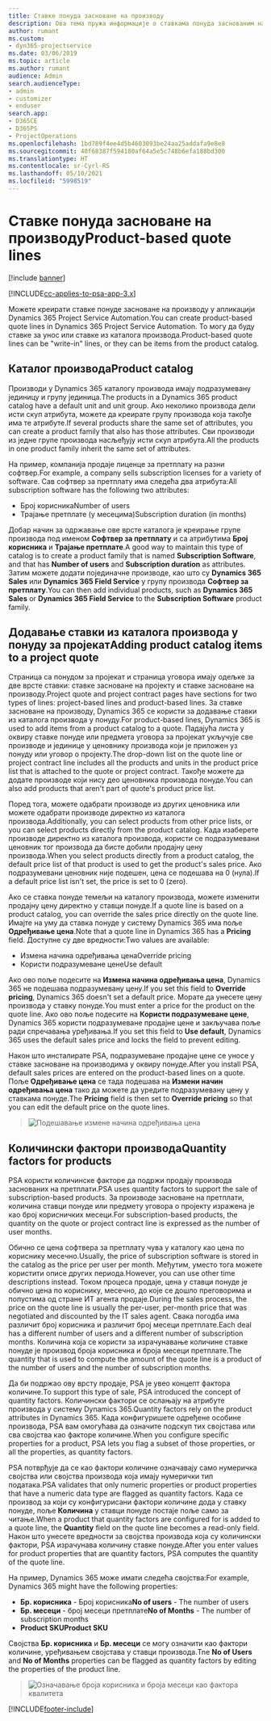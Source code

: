 ```yaml
---
title: Ставке понуда засноване на производу
description: Ова тема пружа информације о ставкама понуда заснованим на производу.
author: rumant
ms.custom:
- dyn365-projectservice
ms.date: 03/06/2019
ms.topic: article
ms.author: rumant
audience: Admin
search.audienceType:
- admin
- customizer
- enduser
search.app:
- D365CE
- D365PS
- ProjectOperations
ms.openlocfilehash: 1bd789f4ee4d5b4603093be24aa25addafa9e8e8
ms.sourcegitcommit: 40f68387f594180af64a5e5c748b6efa188bd300
ms.translationtype: HT
ms.contentlocale: sr-Cyrl-RS
ms.lasthandoff: 05/10/2021
ms.locfileid: "5998519"
---
```

# <a name="product-based-quote-lines"></a><span data-ttu-id="91a20-103">Ставке понуда засноване на производу</span><span class="sxs-lookup"><span data-stu-id="91a20-103">Product-based quote lines</span></span>

[!include [banner](../includes/psa-now-project-operations.md)]

[!INCLUDE[cc-applies-to-psa-app-3.x](../includes/cc-applies-to-psa-app-3x.md)]


<span data-ttu-id="91a20-104">Можете креирати ставке понуде засноване на производу у апликацији Dynamics 365 Project Service Automation.</span><span class="sxs-lookup"><span data-stu-id="91a20-104">You can create product-based quote lines in Dynamics 365 Project Service Automation.</span></span> <span data-ttu-id="91a20-105">То могу да буду ставке за унос или ставке из каталога производа.</span><span class="sxs-lookup"><span data-stu-id="91a20-105">Product-based quote lines can be "write-in" lines, or they can be items from the product catalog.</span></span>

## <a name="product-catalog"></a><span data-ttu-id="91a20-106">Каталог производа</span><span class="sxs-lookup"><span data-stu-id="91a20-106">Product catalog</span></span>

<span data-ttu-id="91a20-107">Производи у Dynamics 365 каталогу производа имају подразумевану јединицу и групу јединица.</span><span class="sxs-lookup"><span data-stu-id="91a20-107">The products in a Dynamics 365 product catalog have a default unit and unit group.</span></span> <span data-ttu-id="91a20-108">Ако неколико производа дели исти скуп атрибута, можете да креирате групу производа која такође има те атрибуте.</span><span class="sxs-lookup"><span data-stu-id="91a20-108">If several products share the same set of attributes, you can create a product family that also has those attributes.</span></span> <span data-ttu-id="91a20-109">Сви производи из једне групе производа насљеђују исти скуп атрибута.</span><span class="sxs-lookup"><span data-stu-id="91a20-109">All the products in one product family inherit the same set of attributes.</span></span>

<span data-ttu-id="91a20-110">На пример, компанија продаје лиценце за претплату на разни софтвер.</span><span class="sxs-lookup"><span data-stu-id="91a20-110">For example, a company sells subscription licenses for a variety of software.</span></span> <span data-ttu-id="91a20-111">Сав софтвер за претплату има следећа два атрибута:</span><span class="sxs-lookup"><span data-stu-id="91a20-111">All subscription software has the following two attributes:</span></span>

- <span data-ttu-id="91a20-112">Број корисника</span><span class="sxs-lookup"><span data-stu-id="91a20-112">Number of users</span></span> 
- <span data-ttu-id="91a20-113">Трајање претплате (у месецима)</span><span class="sxs-lookup"><span data-stu-id="91a20-113">Subscription duration (in months)</span></span>

<span data-ttu-id="91a20-114">Добар начин за одржавање ове врсте каталога је креирање групе производа под именом **Софтвер за претплату** и са атрибутима **Број корисника** и **Трајање претплате**.</span><span class="sxs-lookup"><span data-stu-id="91a20-114">A good way to maintain this type of catalog is to create a product family that is named **Subscription Software**, and that has **Number of users** and **Subscription duration** as attributes.</span></span> <span data-ttu-id="91a20-115">Затим можете додати појединачне производе, као што су **Dynamics 365 Sales** или **Dynamics 365 Field Service** у групу производа **Софтвер за претплату**.</span><span class="sxs-lookup"><span data-stu-id="91a20-115">You can then add individual products, such as **Dynamics 365 Sales** or **Dynamics 365 Field Service** to the **Subscription Software** product family.</span></span>

## <a name="adding-product-catalog-items-to-a-project-quote"></a><span data-ttu-id="91a20-116">Додавање ставки из каталога производа у понуду за пројекат</span><span class="sxs-lookup"><span data-stu-id="91a20-116">Adding product catalog items to a project quote</span></span>

<span data-ttu-id="91a20-117">Страница са понудом за пројекат и страница уговора имају одељке за две врсте ставки: ставке засноване на пројекту и ставке засноване на производу.</span><span class="sxs-lookup"><span data-stu-id="91a20-117">Project quote and project contract pages have sections for two types of lines: project-based lines and product-based lines.</span></span> <span data-ttu-id="91a20-118">За ставке засноване на производу, Dynamics 365 се користи за додавање ставки из каталога производа у понуду.</span><span class="sxs-lookup"><span data-stu-id="91a20-118">For product-based lines, Dynamics 365 is used to add items from a product catalog to a quote.</span></span> <span data-ttu-id="91a20-119">Падајућа листа у оквиру ставке понуде или предмета уговора за пројекат укључује све производе и јединице у ценовнику производа који је приложен уз понуду или уговор о пројекту.</span><span class="sxs-lookup"><span data-stu-id="91a20-119">The drop-down list on the quote line or project contract line includes all the products and units in the product price list that is attached to the quote or project contract.</span></span> <span data-ttu-id="91a20-120">Такође можете да додате производе који нису део ценовника производа понуде.</span><span class="sxs-lookup"><span data-stu-id="91a20-120">You can also add products that aren't part of quote's product price list.</span></span>

<span data-ttu-id="91a20-121">Поред тога, можете одабрати производе из других ценовника или можете одабрати производе директно из каталога производа.</span><span class="sxs-lookup"><span data-stu-id="91a20-121">Additionally, you can select products from other price lists, or you can select products directly from the product catalog.</span></span> <span data-ttu-id="91a20-122">Када изаберете производе директно из каталога производа, користи се подразумевани ценовник тог производа да бисте добили продајну цену производа.</span><span class="sxs-lookup"><span data-stu-id="91a20-122">When you select products directly from a product catalog, the default price list of that product is used to get the product's sales price.</span></span> <span data-ttu-id="91a20-123">Ако подразумевани ценовник није подешен, цена се подешава на 0 (нула).</span><span class="sxs-lookup"><span data-stu-id="91a20-123">If a default price list isn't set, the price is set to 0 (zero).</span></span>

<span data-ttu-id="91a20-124">Ако се ставка понуде темељи на каталогу производа, можете изменити продајну цену директно у ставци понуде.</span><span class="sxs-lookup"><span data-stu-id="91a20-124">If a quote line is based on a product catalog, you can override the sales price directly on the quote line.</span></span> <span data-ttu-id="91a20-125">Имајте на уму да ставка понуде у систему Dynamics 365 има поље **Одређивање цена**.</span><span class="sxs-lookup"><span data-stu-id="91a20-125">Note that a quote line in Dynamics 365 has a **Pricing** field.</span></span> <span data-ttu-id="91a20-126">Доступне су две вредности:</span><span class="sxs-lookup"><span data-stu-id="91a20-126">Two values are available:</span></span>

- <span data-ttu-id="91a20-127">Измена начина одређивања цена</span><span class="sxs-lookup"><span data-stu-id="91a20-127">Override pricing</span></span>  
- <span data-ttu-id="91a20-128">Користи подразумеване цене</span><span class="sxs-lookup"><span data-stu-id="91a20-128">Use default</span></span>

<span data-ttu-id="91a20-129">Ако ово поље подесите на **Измена начина одређивања цена**, Dynamics 365 не подешава подразумевану цену.</span><span class="sxs-lookup"><span data-stu-id="91a20-129">If you set this field to **Override pricing**, Dynamics 365 doesn't set a default price.</span></span> <span data-ttu-id="91a20-130">Морате да унесете цену производа у ставку понуде.</span><span class="sxs-lookup"><span data-stu-id="91a20-130">You must enter a price for the product on the quote line.</span></span> <span data-ttu-id="91a20-131">Ако ово поље подесите на **Користи подразумеване цене**, Dynamics 365 користи подразумеване продајне цене и закључава поље ради спречавања уређивања.</span><span class="sxs-lookup"><span data-stu-id="91a20-131">If you set this field to **Use default**, Dynamics 365 uses the default sales price and locks the field to prevent editing.</span></span>

<span data-ttu-id="91a20-132">Након што инсталирате PSA, подразумеване продајне цене се уносе у ставке засноване на производима у оквиру понуде.</span><span class="sxs-lookup"><span data-stu-id="91a20-132">After you install PSA, default sales prices are entered on the product-based lines on a quote.</span></span> <span data-ttu-id="91a20-133">Поље **Одређивање цена** се тада подешава на **Измени начин одређивања цена** тако да можете да уредите подразумевану цену у ставкама понуде.</span><span class="sxs-lookup"><span data-stu-id="91a20-133">The **Pricing** field is then set to **Override pricing** so that you can edit the default price on the quote lines.</span></span>

> ![Подешавање измене начина одређивања цена](media/basic-guide-10.png)
 
## <a name="quantity-factors-for-products"></a><span data-ttu-id="91a20-135">Количински фактори производа</span><span class="sxs-lookup"><span data-stu-id="91a20-135">Quantity factors for products</span></span>

<span data-ttu-id="91a20-136">PSA користи количинске факторе да подржи продају производа заснованих на претплати.</span><span class="sxs-lookup"><span data-stu-id="91a20-136">PSA uses quantity factors to support the sale of subscription-based products.</span></span> <span data-ttu-id="91a20-137">За производе засноване на претплати, количина ставци понуде или предмету уговора о пројекту изражена је као број корисничких месеци.</span><span class="sxs-lookup"><span data-stu-id="91a20-137">For subscription-based products, the quantity on the quote or project contract line is expressed as the number of user months.</span></span>

<span data-ttu-id="91a20-138">Обично се цена софтвера за претплату чува у каталогу као цена по кориснику месечно.</span><span class="sxs-lookup"><span data-stu-id="91a20-138">Usually, the price of subscription software is stored in the catalog as the price per user per month.</span></span> <span data-ttu-id="91a20-139">Међутим, уместо тога можете користити описе других периода.</span><span class="sxs-lookup"><span data-stu-id="91a20-139">However, you can use other time descriptions instead.</span></span> <span data-ttu-id="91a20-140">Током процеса продаје, цена у ставци понуде је обично цена по кориснику, месечно, до које се дошло преговорима и попустима од стране ИТ агента продаје.</span><span class="sxs-lookup"><span data-stu-id="91a20-140">During the sales process, the price on the quote line is usually the per-user, per-month price that was negotiated and discounted by the IT sales agent.</span></span> <span data-ttu-id="91a20-141">Свака погодба има различит број корисника и различит број месеци претплате.</span><span class="sxs-lookup"><span data-stu-id="91a20-141">Each deal has a different number of users and a different number of subscription months.</span></span> <span data-ttu-id="91a20-142">Количина која се користи за израчунавање количине ставке понуде је производ броја корисника и броја месеци претплате.</span><span class="sxs-lookup"><span data-stu-id="91a20-142">The quantity that is used to compute the amount of the quote line is a product of the number of users and the number of subscription months.</span></span>

<span data-ttu-id="91a20-143">Да би подржао ову врсту продаје, PSA је увео концепт фактора количине.</span><span class="sxs-lookup"><span data-stu-id="91a20-143">To support this type of sale, PSA introduced the concept of quantity factors.</span></span> <span data-ttu-id="91a20-144">Количински фактори се ослањају на атрибуте производа у систему Dynamics 365.</span><span class="sxs-lookup"><span data-stu-id="91a20-144">Quantity factors rely on the product attributes in Dynamics 365.</span></span> <span data-ttu-id="91a20-145">Када конфигуришете одређене особине производа, PSA вам омогућава да означите подскуп тих својстава или сва својства као факторе количине.</span><span class="sxs-lookup"><span data-stu-id="91a20-145">When you configure specific properties for a product, PSA lets you flag a subset of those properties, or all the properties, as quantity factors.</span></span>

<span data-ttu-id="91a20-146">PSA потврђује да се као фактори количине означавају само нумеричка својства или својства производа која имају нумерички тип података.</span><span class="sxs-lookup"><span data-stu-id="91a20-146">PSA validates that only numeric properties or product properties that have a numeric data type are flagged as quantity factors.</span></span> <span data-ttu-id="91a20-147">Када се производ за који су конфигурисани фактори количине дода у ставку понуде, поље **Количина** у ставци понуде постаје поље само за читање.</span><span class="sxs-lookup"><span data-stu-id="91a20-147">When a product that quantity factors are configured for is added to a quote line, the **Quantity** field on the quote line becomes a read-only field.</span></span> <span data-ttu-id="91a20-148">Након што унесете вредности за својства производа која су количински фактори, PSA израчунава количину ставке понуде.</span><span class="sxs-lookup"><span data-stu-id="91a20-148">After you enter values for product properties that are quantity factors, PSA computes the quantity of the quote line.</span></span>

<span data-ttu-id="91a20-149">На пример, Dynamics 365 може имати следећа својства:</span><span class="sxs-lookup"><span data-stu-id="91a20-149">For example, Dynamics 365 might have the following properties:</span></span> 

- <span data-ttu-id="91a20-150">**Бр. корисника** - Број корисника</span><span class="sxs-lookup"><span data-stu-id="91a20-150">**No of users** - The number of users</span></span> 
- <span data-ttu-id="91a20-151">**Бр. месеци** - број месеци претплате</span><span class="sxs-lookup"><span data-stu-id="91a20-151">**No of Months** - The number of subscription months</span></span>
- <span data-ttu-id="91a20-152">**Product SKU**</span><span class="sxs-lookup"><span data-stu-id="91a20-152">**Product SKU**</span></span> 

<span data-ttu-id="91a20-153">Својства **Бр. корисника** и **Бр. месеци** се могу означити као фактори количине, уређивањем својстава у ставци производа.</span><span class="sxs-lookup"><span data-stu-id="91a20-153">Tne **No of Users** and **No of Months** properties can be flagged as quantity factors by editing the properties of the product line.</span></span> 

> ![Означавање броја корисника и броја месеци као фактора квалитета](media/basic-guide-11.png)
 


[!INCLUDE[footer-include](../includes/footer-banner.md)]